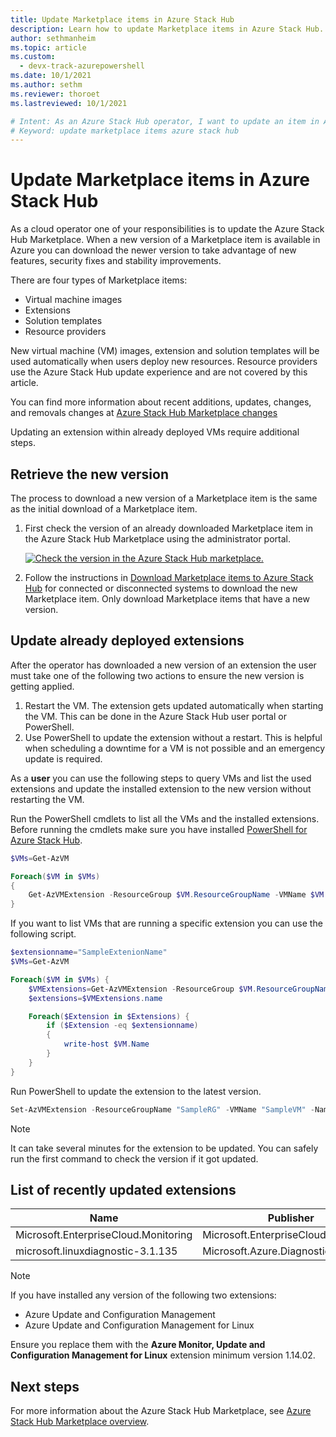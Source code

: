 ```yaml
---
title: Update Marketplace items in Azure Stack Hub
description: Learn how to update Marketplace items in Azure Stack Hub. 
author: sethmanheim
ms.topic: article
ms.custom:
  - devx-track-azurepowershell
ms.date: 10/1/2021
ms.author: sethm
ms.reviewer: thoroet
ms.lastreviewed: 10/1/2021

# Intent: As an Azure Stack Hub operator, I want to update an item in Azure Stack Hub Marketplace.
# Keyword: update marketplace items azure stack hub
---
```


# Update Marketplace items in Azure Stack Hub

As a cloud operator one of your responsibilities is to update the Azure Stack Hub Marketplace. When a new version of a Marketplace item is available in Azure you can download the newer version to take advantage of new features, security fixes and stability improvements.

There are four types of Marketplace items:

-   Virtual machine images
-   Extensions
-   Solution templates
-   Resource providers

New virtual machine (VM) images, extension and solution templates will be used automatically when users deploy new resources. Resource providers use the Azure Stack Hub update experience and are not covered by this article.

You can find more information about recent additions, updates, changes, and removals changes at [Azure Stack Hub Marketplace changes](azure-stack-marketplace-changes.md)

Updating an extension within already deployed VMs require additional steps.

## Retrieve the new version

The process to download a new version of a Marketplace item is the same as the initial download of a Marketplace item.

1.  First check the version of an already downloaded Marketplace item in the Azure Stack Hub Marketplace using the administrator portal.

    [ ![Check the version in the Azure Stack Hub marketplace.](media/marketplace-update-items/check-marketplace-in-azure-stack-hub.png) ](media/marketplace-update-items/check-marketplace-in-azure-stack-hub.png#lightbox)

2.  Follow the instructions in [Download Marketplace items to Azure Stack Hub](azure-stack-download-azure-marketplace-item.md) for connected or disconnected systems to download the new Marketplace item. Only download Marketplace items that have a new version.

## Update already deployed extensions

After the operator has downloaded a new version of an extension the user must take one of the following two actions to ensure the new version is getting applied.

1.  Restart the VM. The extension gets updated automatically when starting the VM. This can be done in the Azure Stack Hub user portal or PowerShell.
2.  Use PowerShell to update the extension without a restart. This is helpful when scheduling a downtime for a VM is not possible and an emergency update is required.

As a **user** you can use the following steps to query VMs and list the used extensions and update the installed extension to the new version without restarting the VM.

Run the PowerShell cmdlets to list all the VMs and the installed extensions. Before running the cmdlets make sure you have installed [PowerShell for Azure Stack Hub](powershell-install-az-module.md).

```powershell  
$VMs=Get-AzVM

Foreach($VM in $VMs)
{
    Get-AzVMExtension -ResourceGroup $VM.ResourceGroupName -VMName $VM.name | ft VMName, Name, TypeHandlerVersion, Publisher, ExtensionType, Location
}
```

If you want to list VMs that are running a specific extension you can use the following script.

```powershell  
$extensionname="SampleExtenionName"
$VMs=Get-AzVM

Foreach($VM in $VMs) {
    $VMExtensions=Get-AzVMExtension -ResourceGroup $VM.ResourceGroupName -VMName $VM.name
    $extensions=$VMExtensions.name

    Foreach($Extension in $Extensions) {
        if ($Extension -eq $extensionname)
        {
            write-host $VM.Name
        }
    }
}
```

Run PowerShell to update the extension to the latest version.

```powershell  
Set-AzVMExtension -ResourceGroupName "SampleRG" -VMName "SampleVM" -Name "ExtensionName" -Publisher "PublisherName" -typeHandlerVersion "NewExtensionVersion" -ExtensionType SampleType -Location local
```

> [!NOTE]  
> It can take several minutes for the extension to be updated. You can safely run the first command to check the version if it got updated.

## List of recently updated extensions

| Name                                 | Publisher                            | TypeHandlerVersion | ExtensionType    |
|--------------------------------------|--------------------------------------|--------------------|------------------|
| Microsoft.EnterpriseCloud.Monitoring | Microsoft.EnterpriseCloud.Monitoring | 1.14               | OmsAgentForLinux |
| microsoft.linuxdiagnostic-3.1.135    | Microsoft.Azure.Diagnostics          | 4.0                | LinuxDiagnostic  |

> [!NOTE]  
> If you have installed any version of the following two extensions:
>
> - Azure Update and Configuration Management
> - Azure Update and Configuration Management for Linux
>
> Ensure you replace them with the **Azure Monitor, Update and Configuration Management for Linux** extension minimum version 1.14.02.

## Next steps

For more information about the Azure Stack Hub Marketplace, see [Azure Stack Hub Marketplace overview](azure-stack-marketplace.md).

